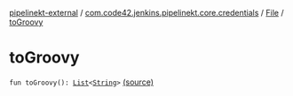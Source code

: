 [pipelinekt-external](../../index.md) / [com.code42.jenkins.pipelinekt.core.credentials](../index.md) / [File](index.md) / [toGroovy](./to-groovy.md)

# toGroovy

`fun toGroovy(): `[`List`](https://kotlinlang.org/api/latest/jvm/stdlib/kotlin.collections/-list/index.html)`<`[`String`](https://kotlinlang.org/api/latest/jvm/stdlib/kotlin/-string/index.html)`>` [(source)](https://github.com/code42/pipelinekt/tree/master/core/src/main/kotlin/com/code42/jenkins/pipelinekt/core/credentials/File.kt#L6)